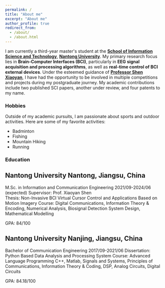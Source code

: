 ```yaml
---
permalink: /
title: "About me"
excerpt: "About me"
author_profile: true
redirect_from: 
  - /about/
  - /about.html
---
```



I am currently a third-year master's student at the [**School of Information Science and Technology**](https://sist.ntu.edu.cn/), [**Nantong University**](https://www.ntu.edu.cn/). My primary research focus lies in **Brain-Computer Interfaces (BCI)**, particularly in **EEG signal acquisition and processing algorithms**, as well as **real-time control of BCI external devices**. Under the esteemed guidance of [**Professor Shen Xiaoyan**](https://sist.ntu.edu.cn/2019/0319/c5297a137869/page.htm), I have had the opportunity to be involved in multiple competitions and projects during my postgraduate journey. My academic contributions include two published SCI papers, another under review, and four patents to my name.

### Hobbies

Outside of my academic pursuits, I am passionate about sports and outdoor activities. Here are some of my favorite activities:
- Badminton
- Fishing
- Mountain Hiking
- Running

### Education

Nantong University                                                 Nantong, Jiangsu, China
---
M.Sc. in Information and Communication Engineering                   2021/09-2024/06 (expected)
Supervisor: Prof. Xiaoyan Shen                                                            
Thesis: Non-Invasive BCI Virtual Cursor Control and Applications Based on Motion Imagery
Course: Digital Communications, Information Theory & Encoding, Numerical Analysis, Biosignal Detection System Design, Mathematical Modelling

GPA: 84/100

 
Nantong University                                                 Nanjing, Jiangsu, China
---
Bachelor of Communication Engineering                                      2017/09-2021/06
Dissertation: Python Based Data Analysis and Processing System
Course: Advanced Language Programming C++, Matlab, Signals and Systems, Principles of Communications, Information Theory & Coding, DSP, Analog Circuits, Digital Circuits 

GPA: 84.18/100

